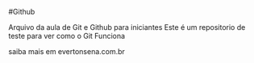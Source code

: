 #Github

Arquivo da aula de Git e Github para iniciantes
Este é um repositorio de teste para ver como o Git Funciona

saiba mais em evertonsena.com.br  
